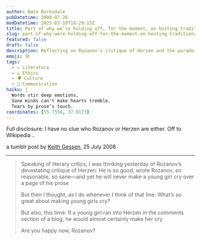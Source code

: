 ```yaml
---
author: Nate Barksdale
pubDatetime: 2008-07-26
modDatetime: 2025-03-10T18:29:13Z
title: Part of why we’re holding off, for the moment, on hosting traditional comments on this site
slug: part-of-why-were-holding-off-for-the-moment-on-hosting-traditional-comments-on-this-site
featured: false
draft: false
description: Reflecting on Rozanov's critique of Herzen and the paradox of emotional impact in literature.
emoji: 😢
tags:
  - ✍️ Literature
  - ⚖️ Ethics
  - 🌍 Culture
  - 💬 Communication
haiku: |
  Words stir deep emotions,  
  Sane minds can't make hearts tremble,  
  Tears by prose’s touch.
coordinates: [55.7558, 37.6173]
---
```


Full disclosure: I have no clue who Rozanov or Herzen are either. Off to Wikipedia ..

a tumblr post by [Keith Gessen](http://keithgessen.tumblr.com/post/43521561/young-girls-crying), 25 July 2008

---

> Speaking of literary critics, I was thinking yesterday of Rozanov’s devastating critique of Herzen: He is so good, wrote Rozanov, so reasonable, so sane—and yet he will never make a young girl cry over a page of his prose
>
> But then I thought, as I do whenever I think of that line: What’s so great about making young girls cry?
>
> But also, this time: If a young girl ran into Herzen in the comments section of a blog, he would almost certainly make her cry
>
> Are you happy now, Rozanov?
